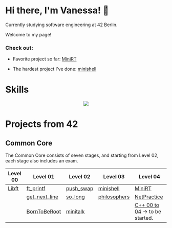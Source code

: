 # Hi there, I'm Vanessa! 🤗
Currently studying software engineering at 42 Berlin.

Welcome to my page!


### Check out:
+ Favorite project so far: [MiniRT](https://github.com/vados-sa/42MiniRT)

+ The hardest project I've done: [minishell](https://github.com/vados-sa/42minishell)


# Skills
<p align="center">
  <a href="https://skillicons.dev">
    <img src="https://skillicons.dev/icons?i=c,git,github,bash,linux,vim,vscode,notion,python" />
  </a>
</p>


# Projects from 42

## Common Core
The Common Core consists of seven stages, and starting from Level 02, each stage also includes an exam.

| Level 00        | Level 01        | Level 02        | Level 03        | Level 04        |
|----------------|----------------|----------------|----------------|----------------|
| [Libft](https://github.com/vados-sa/Libft)      | [ft_printf]()   | [push_swap]()  | [minishell](https://github.com/vados-sa/42minishell) | [MiniRT](https://github.com/vados-sa/42MiniRT) |
|                | [get_next_line]() | [so_long]()   | [philosophers]() | [NetPractice]() |
|                | [BornToBeRoot]() | [minitalk]()   |                 | [C++ 00 to 04]() -> to be started. |

